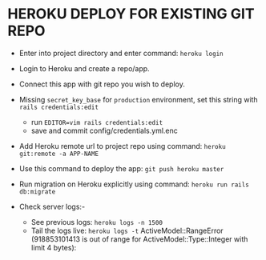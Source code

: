 # HEROKU DEPLOY FOR EXISTING GIT REPO

* Enter into project directory and enter command:
    `heroku login`

* Login to Heroku and create a repo/app.

* Connect this app with git repo you wish to deploy.

* Missing `secret_key_base` for `production` environment, set this string with `rails credentials:edit`
    *   run `EDITOR=vim rails credentials:edit`
    *   save and commit config/credentials.yml.enc

* Add Heroku remote url to project repo using command:
    `heroku git:remote -a APP-NAME`

* Use this command to deploy the app:
    `git push heroku master`

* Run migration on Heroku explicitly using command:
    `heroku run rails db:migrate`


* Check server logs:-
    * See previous logs: `heroku logs -n 1500`
    * Tail the logs live: `heroku logs -t`
ActiveModel::RangeError (918853101413 is out of range for ActiveModel::Type::Integer with limit 4 bytes):